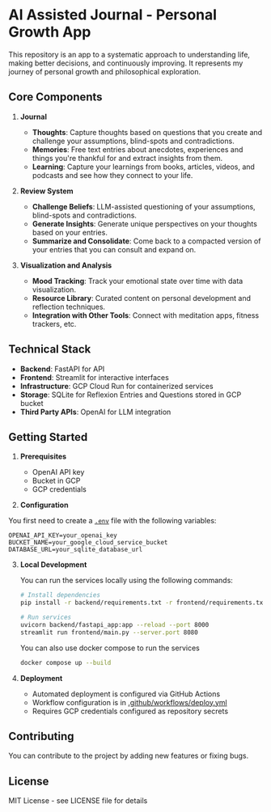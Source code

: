 # AI Assisted Journal - Personal Growth App

This repository is an app to a systematic approach to understanding life, making better decisions, and continuously improving. It represents my journey of personal growth and philosophical exploration.

## Core Components

1. **Journal**
   - **Thoughts**: Capture thoughts based on questions that you create and challenge your assumptions, blind-spots and contradictions.
   - **Memories**: Free text entries about anecdotes, experiences and things you're thankful for and extract insights from them.
   - **Learning**: Capture your learnings from books, articles, videos, and podcasts and see how they connect to your life.
   
2. **Review System**
   - **Challenge Beliefs**: LLM-assisted questioning of your assumptions, blind-spots and contradictions.
   - **Generate Insights**: Generate unique perspectives on your thoughts based on your entries.
   - **Summarize and Consolidate**: Come back to a compacted version of your entries that you can consult and expand on.
   
3. **Visualization and Analysis**
   - **Mood Tracking**: Track your emotional state over time with data visualization.
   - **Resource Library**: Curated content on personal development and reflection techniques.
   - **Integration with Other Tools**: Connect with meditation apps, fitness trackers, etc.

## Technical Stack

- **Backend**: FastAPI for API
- **Frontend**: Streamlit for interactive interfaces
- **Infrastructure**: GCP Cloud Run for containerized services
- **Storage**: SQLite for Reflexion Entries and Questions stored in GCP bucket
- **Third Party APIs**: OpenAI for LLM integration

## Getting Started

1. **Prerequisites**
   - OpenAI API key
   - Bucket in GCP
   - GCP credentials

2. **Configuration**

You first need to create a [`.env`](.env) file with the following variables:
```
OPENAI_API_KEY=your_openai_key
BUCKET_NAME=your_google_cloud_service_bucket
DATABASE_URL=your_sqlite_database_url
```

3. **Local Development**

   You can run the services locally using the following commands:
   ```bash
   # Install dependencies
   pip install -r backend/requirements.txt -r frontend/requirements.txt

   # Run services
   uvicorn backend/fastapi_app:app --reload --port 8000
   streamlit run frontend/main.py --server.port 8080
   ```
   
   You can also use docker compose to run the services
   ```bash
   docker compose up --build
   ```

4. **Deployment**
   - Automated deployment is configured via GitHub Actions
   - Workflow configuration is in [.github/workflows/deploy.yml](.github/workflows/deploy.yml)
   - Requires GCP credentials configured as repository secrets

## Contributing

You can contribute to the project by adding new features or fixing bugs.

## License

MIT License - see LICENSE file for details
